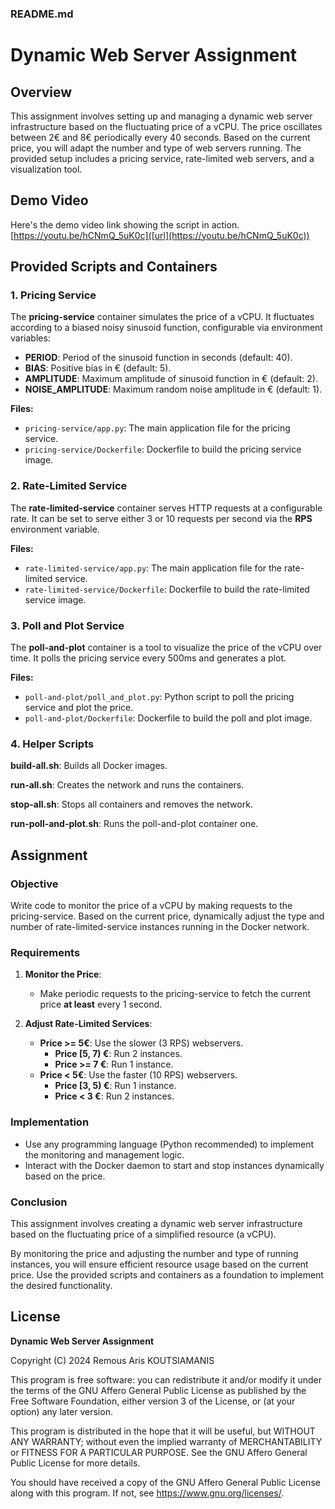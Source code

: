 ### README.md

# Dynamic Web Server Assignment

## Overview

This assignment involves setting up and managing a dynamic web server infrastructure based on the fluctuating price of a vCPU. The price oscillates between 2€ and 8€ periodically every 40 seconds. Based on the current price, you will adapt the number and type of web servers running. The provided setup includes a pricing service, rate-limited web servers, and a visualization tool.

## Demo Video
Here's the demo video link showing the script in action. [https://youtu.be/hCNmQ_5uK0c]([url](https://youtu.be/hCNmQ_5uK0c))

## Provided Scripts and Containers

### 1. Pricing Service

The **pricing-service** container simulates the price of a vCPU. It fluctuates according to a biased noisy sinusoid function, configurable via environment variables:

- **PERIOD**: Period of the sinusoid function in seconds (default: 40).
- **BIAS**: Positive bias in € (default: 5).
- **AMPLITUDE**: Maximum amplitude of sinusoid function in € (default: 2).
- **NOISE_AMPLITUDE**: Maximum random noise amplitude in € (default: 1).

**Files:**

- `pricing-service/app.py`: The main application file for the pricing service.
- `pricing-service/Dockerfile`: Dockerfile to build the pricing service image.

### 2. Rate-Limited Service

The **rate-limited-service** container serves HTTP requests at a configurable rate. It can be set to serve either 3 or 10 requests per second via the **RPS** environment variable.

**Files:**

- `rate-limited-service/app.py`: The main application file for the rate-limited service.
- `rate-limited-service/Dockerfile`: Dockerfile to build the rate-limited service image.

### 3. Poll and Plot Service

The **poll-and-plot** container is a tool to visualize the price of the vCPU over time. It polls the pricing service every 500ms and generates a plot.

**Files:**

- `poll-and-plot/poll_and_plot.py`: Python script to poll the pricing service and plot the price.
- `poll-and-plot/Dockerfile`: Dockerfile to build the poll and plot image.

### 4. Helper Scripts

**build-all.sh**: Builds all Docker images.

**run-all.sh**: Creates the network and runs the containers.

**stop-all.sh**: Stops all containers and removes the network.

**run-poll-and-plot.sh**: Runs the poll-and-plot container one.

## Assignment

### Objective

Write code to monitor the price of a vCPU by making requests to the pricing-service. Based on the current price, dynamically adjust the type and number of rate-limited-service instances running in the Docker network.

### Requirements

1. **Monitor the Price**:
	- Make periodic requests to the pricing-service to fetch the current price **at least** every 1 second.

2. **Adjust Rate-Limited Services**:
	- **Price >= 5€**: Use the slower (3 RPS) webservers.
		- **Price [5, 7) €**: Run 2 instances.
		- **Price >= 7 €**: Run 1 instance.
	- **Price < 5€**: Use the faster (10 RPS) webservers.
		- **Price [3, 5) €**: Run 1 instance.
		- **Price < 3 €**: Run 2 instances.

### Implementation

- Use any programming language (Python recommended) to implement the monitoring and management logic.
- Interact with the Docker daemon to start and stop instances dynamically based on the price.

### Conclusion

This assignment involves creating a dynamic web server infrastructure based on the fluctuating price of a simplified resource (a vCPU). 

By monitoring the price and adjusting the number and type of running instances, you will ensure efficient resource usage based on the current price. 
Use the provided scripts and containers as a foundation to implement the desired functionality. 


## License

**Dynamic Web Server Assignment**

Copyright (C) 2024 Remous Aris KOUTSIAMANIS

This program is free software: you can redistribute it and/or modify
it under the terms of the GNU Affero General Public License as published
by the Free Software Foundation, either version 3 of the License, or
(at your option) any later version.

This program is distributed in the hope that it will be useful,
but WITHOUT ANY WARRANTY; without even the implied warranty of
MERCHANTABILITY or FITNESS FOR A PARTICULAR PURPOSE.  See the
GNU Affero General Public License for more details.

You should have received a copy of the GNU Affero General Public License
along with this program.  If not, see <https://www.gnu.org/licenses/>.
